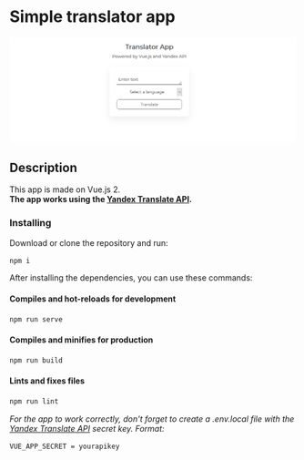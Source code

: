 # Simple translator app

![Screenshot](https://github.com/quertc/translator-app/blob/master/preview.png)

## Description

This app is made on Vue.js 2.  
**The app works using the [Yandex Translate API](https://yandex.ru/dev/translate/).**

### Installing

Download or clone the repository and run:

```cmd
npm i
```

After installing the dependencies, you can use these commands:

#### Compiles and hot-reloads for development

```cmd
npm run serve
```

#### Compiles and minifies for production

```cmd
npm run build
```

#### Lints and fixes files

```cmd
npm run lint
```

_For the app to work correctly, don't forget to create a .env.local file with the [Yandex Translate API](https://translate.yandex.ru/developers/keys) secret key. Format:_

```env
VUE_APP_SECRET = yourapikey
```
